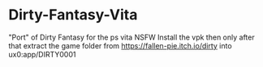 # Dirty-Fantasy-Vita
"Port" of Dirty Fantasy for the ps vita NSFW
Install the vpk then only after that extract the game folder from https://fallen-pie.itch.io/dirty into ux0:app/DIRTY0001
